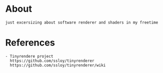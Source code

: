 # About

    just excersizing about software renderer and shaders in my freetime


# References

    - Tinyrendere project
      https://github.com/ssloy/tinyrenderer
      https://github.com/ssloy/tinyrenderer/wiki

